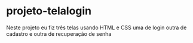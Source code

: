 # projeto-telalogin
Neste projeto eu fiz três telas usando HTML e CSS uma de login outra de cadastro e outra de recuperação de senha

